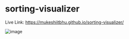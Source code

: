 # sorting-visualizer


Live Link: https://mukeshiitbhu.github.io/sorting-visualizer/


![image](https://user-images.githubusercontent.com/87181424/205235892-6b99aeb5-dddf-4cbe-a990-636d6634360a.png)
